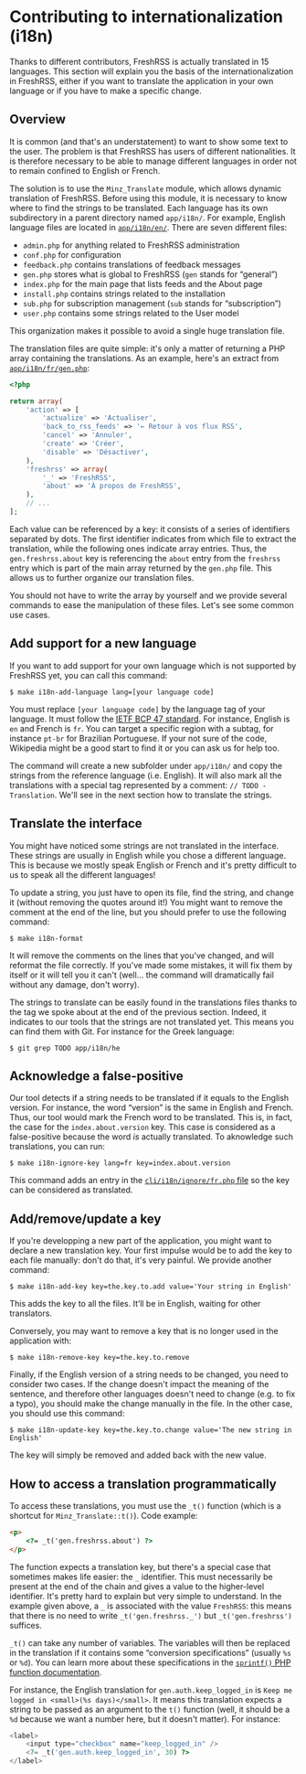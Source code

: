 # Contributing to internationalization (i18n)

Thanks to different contributors, FreshRSS is actually translated in 15 languages. This section will explain you the basis of the internationalization in FreshRSS, either if you want to translate the application in your own language or if you have to make a specific change.

## Overview

It is common (and that's an understatement) to want to show some text to the user. The problem is that FreshRSS has users of different nationalities. It is therefore necessary to be able to manage different languages in order not to remain confined to English or French.

The solution is to use the `Minz_Translate` module, which allows dynamic translation of FreshRSS. Before using this module, it is necessary to know where to find the strings to be translated. Each language has its own subdirectory in a parent directory named `app/i18n/`. For example, English language files are located in [`app/i18n/en/`](/app/i18n/en/). There are seven different files:

* `admin.php` for anything related to FreshRSS administration
* `conf.php` for configuration
* `feedback.php` contains translations of feedback messages
* `gen.php` stores what is global to FreshRSS (`gen` stands for “general”)
* `index.php` for the main page that lists feeds and the About page
* `install.php` contains strings related to the installation
* `sub.php` for subscription management (`sub` stands for “subscription”)
* `user.php` contains some strings related to the User model

This organization makes it possible to avoid a single huge translation file.

The translation files are quite simple: it's only a matter of returning a PHP array containing the translations. As an example, here's an extract from [`app/i18n/fr/gen.php`](/app/i18n/fr/gen.php):

```php
<?php

return array(
	'action' => [
		'actualize' => 'Actualiser',
		'back_to_rss_feeds' => '← Retour à vos flux RSS',
		'cancel' => 'Annuler',
		'create' => 'Créer',
		'disable' => 'Désactiver',
	),
	'freshrss' => array(
		'_' => 'FreshRSS',
		'about' => 'À propos de FreshRSS',
	),
	// ...
];
```

Each value can be referenced by a key: it consists of a series of identifiers separated by dots. The first identifier indicates from which file to extract the translation, while the following ones indicate array entries. Thus, the `gen.freshrss.about` key is referencing the `about` entry from the `freshrss` entry which is part of the main array returned by the `gen.php` file. This allows us to further organize our translation files.

You should not have to write the array by yourself and we provide several commands to ease the manipulation of these files. Let's see some common use cases.

## Add support for a new language

If you want to add support for your own language which is not supported by FreshRSS yet, you can call this command:

```console
$ make i18n-add-language lang=[your language code]
```

You must replace `[your language code]` by the language tag of your language. It must follow the [IETF BCP 47 standard](https://en.wikipedia.org/wiki/IETF_language_tag). For instance, English is `en` and French is `fr`. You can target a specific region with a subtag, for instance `pt-br` for Brazilian Portuguese. If your not sure of the code, Wikipedia might be a good start to find it or you can ask us for help too.

The command will create a new subfolder under `app/i18n/` and copy the strings from the reference language (i.e. English). It will also mark all the translations with a special tag represented by a comment: `// TODO - Translation`. We'll see in the next section how to translate the strings.

## Translate the interface

You might have noticed some strings are not translated in the interface. These strings are usually in English while you chose a different language. This is because we mostly speak English or French and it's pretty difficult to us to speak all the different languages!

To update a string, you just have to open its file, find the string, and change it (without removing the quotes around it!) You might want to remove the comment at the end of the line, but you should prefer to use the following command:

```console
$ make i18n-format
```

It will remove the comments on the lines that you've changed, and will reformat the file correctly. If you've made some mistakes, it will fix them by itself or it will tell you it can't (well… the command will dramatically fail without any damage, don't worry).

The strings to translate can be easily found in the translations files thanks to the tag we spoke about at the end of the previous section. Indeed, it indicates to our tools that the strings are not translated yet. This means you can find them with Git. For instance for the Greek language:

```console
$ git grep TODO app/i18n/he
```

## Acknowledge a false-positive

Our tool detects if a string needs to be translated if it equals to the English version. For instance, the word “version” is the same in English and French. Thus, our tool would mark the French word to be translated. This is, in fact, the case for the `index.about.version` key. This case is considered as a false-positive because the word _is_ actually translated. To aknowledge such translations, you can run:

```console
$ make i18n-ignore-key lang=fr key=index.about.version
```

This command adds an entry in the [`cli/i18n/ignore/fr.php` file](/cli/i18n/ignore/fr.php) so the key can be considered as translated.

## Add/remove/update a key

If you're developping a new part of the application, you might want to declare a new translation key. Your first impulse would be to add the key to each file manually: don't do that, it's very painful. We provide another command:

```console
$ make i18n-add-key key=the.key.to.add value='Your string in English'
```

This adds the key to all the files. It’ll be in English, waiting for other translators.

Conversely, you may want to remove a key that is no longer used in the application with:

```console
$ make i18n-remove-key key=the.key.to.remove
```

Finally, if the English version of a string needs to be changed, you need to consider two cases. If the change doesn't impact the meaning of the sentence, and therefore other languages doesn't need to change (e.g. to fix a typo), you should make the change manually in the file. In the other case, you should use this command:

```console
$ make i18n-update-key key=the.key.to.change value='The new string in English'
```

The key will simply be removed and added back with the new value.

## How to access a translation programmatically

To access these translations, you must use the `_t()` function (which is a shortcut for `Minz_Translate::t()`). Code example:

```html
<p>
	<?= _t('gen.freshrss.about') ?>
</p>
```

The function expects a translation key, but there's a special case that sometimes makes life easier: the `_` identifier. This must necessarily be present at the end of the chain and gives a value to the higher-level identifier. It's pretty hard to explain but very simple to understand. In the example given above, a `_` is associated with the value `FreshRSS`: this means that there is no need to write `_t('gen.freshrss._')` but `_t('gen.freshrss')` suffices.

`_t()` can take any number of variables. The variables will then be replaced in the translation if it contains some “conversion specifications” (usually `%s` or `%d`). You can learn more about these specifications in the [`sprintf()` PHP function documentation](https://www.php.net/manual/function.sprintf).

For instance, the English translation for `gen.auth.keep_logged_in` is `Keep me logged in <small>(%s days)</small>`. It means this translation expects a string to be passed as an argument to the `t()` function (well, it should be a `%d` because we want a number here, but it doesn't matter). For instance:

```php
<label>
    <input type="checkbox" name="keep_logged_in" />
    <?= _t('gen.auth.keep_logged_in', 30) ?>
</label>
```
